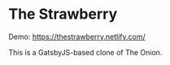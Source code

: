 # The Strawberry

Demo: https://thestrawberry.netlify.com/

This is a GatsbyJS-based clone of The Onion.
